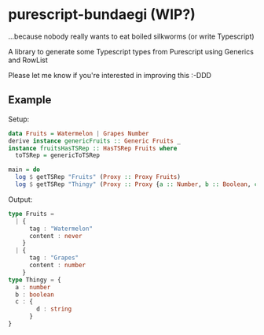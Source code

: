 # purescript-bundaegi (WIP?)
...because nobody really wants to eat boiled silkworms (or write Typescript)

A library to generate some Typescript types from Purescript using Generics and RowList

Please let me know if you're interested in improving this :-DDD

## Example

Setup:

```hs
data Fruits = Watermelon | Grapes Number
derive instance genericFruits :: Generic Fruits _
instance fruitsHasTSRep :: HasTSRep Fruits where
  toTSRep = genericToTSRep

main = do
  log $ getTSRep "Fruits" (Proxy :: Proxy Fruits)
  log $ getTSRep "Thingy" (Proxy :: Proxy {a :: Number, b :: Boolean, c :: {d :: String}})
```

Output:

```ts
type Fruits =
  | {
      tag : "Watermelon"
      content : never
    }
  | {
      tag : "Grapes"
      content : number
    }
type Thingy = {
  a : number
  b : boolean
  c : {
        d : string
      }
}
```
